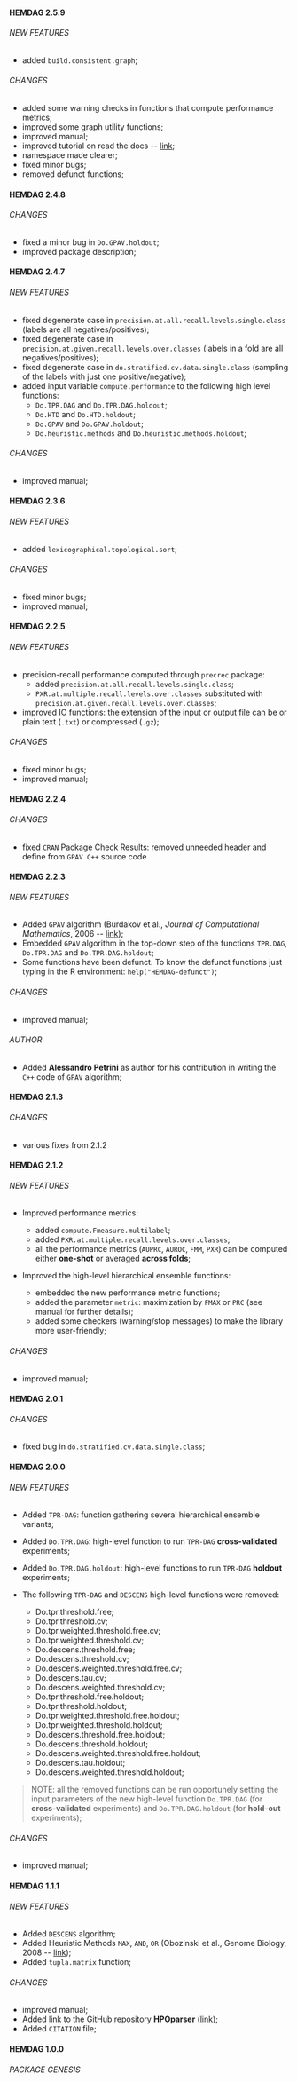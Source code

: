 #### HEMDAG 2.5.9

###### NEW FEATURES
- added ``build.consistent.graph``;

###### CHANGES
- added some warning checks in functions that compute performance metrics;
- improved some graph utility functions;
- improved manual;
- improved tutorial on read the docs -- [link](https://hemdag-tutorials.readthedocs.io);
- namespace made clearer;
- fixed minor bugs;
- removed defunct functions;

#### HEMDAG 2.4.8

###### CHANGES
- fixed a minor bug in ``Do.GPAV.holdout``;
- improved package description; 

#### HEMDAG 2.4.7

###### NEW FEATURES
- fixed degenerate case in ``precision.at.all.recall.levels.single.class`` (labels are all negatives/positives);
- fixed degenerate case in ``precision.at.given.recall.levels.over.classes`` (labels in a fold are all negatives/positives); 
- fixed degenerate case in ``do.stratified.cv.data.single.class`` (sampling of the labels with just one positive/negative);
- added input variable ``compute.performance`` to the following high level functions: 
    - ``Do.TPR.DAG`` and ``Do.TPR.DAG.holdout``; 
    - ``Do.HTD`` and ``Do.HTD.holdout``; 
    - ``Do.GPAV`` and ``Do.GPAV.holdout``; 
    - ``Do.heuristic.methods`` and ``Do.heuristic.methods.holdout``;

###### CHANGES
- improved manual;

#### HEMDAG 2.3.6

###### NEW FEATURES
- added ``lexicographical.topological.sort``;

###### CHANGES
- fixed minor bugs;
- improved manual;

#### HEMDAG 2.2.5

###### NEW FEATURES
- precision-recall performance computed through ``precrec`` package:
    - added ``precision.at.all.recall.levels.single.class``;
    - ``PXR.at.multiple.recall.levels.over.classes`` substituted with ``precision.at.given.recall.levels.over.classes``;
- improved IO functions: the extension of the input or output file can be or plain text (``.txt``) or compressed (``.gz``); 

###### CHANGES
- fixed minor bugs;
- improved manual;

#### HEMDAG 2.2.4

###### CHANGES
- fixed ``CRAN`` Package Check Results: removed unneeded header and define from ``GPAV C++`` source code

#### HEMDAG 2.2.3

###### NEW FEATURES
- Added ``GPAV`` algorithm (Burdakov et al., *Journal of Computational Mathematics*, 2006 -- [link](https://doi.org/10.1007/0-387-30065-1_3));
- Embedded ``GPAV`` algorithm in the top-down step of the functions ``TPR.DAG``, ``Do.TPR.DAG`` and ``Do.TPR.DAG.holdout``;
- Some functions have been defunct. To know the defunct functions just typing in the R environment: ``help("HEMDAG-defunct")``;

###### CHANGES
- improved manual;

###### AUTHOR
- Added **Alessandro Petrini** as author for his contribution in writing the ``C++`` code of ``GPAV`` algorithm;

#### HEMDAG 2.1.3

###### CHANGES
- various fixes from 2.1.2

#### HEMDAG 2.1.2

###### NEW FEATURES
- Improved performance metrics:
    - added ``compute.Fmeasure.multilabel``;
    - added ``PXR.at.multiple.recall.levels.over.classes``;
    - all the performance metrics (``AUPRC``, ``AUROC``, ``FMM``, ``PXR``) can be computed either **one-shot** or averaged **across folds**;

- Improved the high-level hierarchical ensemble functions:
    - embedded the new performance metric functions;
    - added the parameter ``metric``: maximization by ``FMAX`` or ``PRC`` (see manual for further details);
    - added some checkers (warning/stop messages) to make the library more user-friendly;

###### CHANGES
- improved manual;

#### HEMDAG 2.0.1

###### CHANGES
- fixed bug in ``do.stratified.cv.data.single.class``;

#### HEMDAG 2.0.0

###### NEW FEATURES
- Added ``TPR-DAG``: function gathering several hierarchical ensemble variants;
- Added ``Do.TPR.DAG``: high-level function to run ``TPR-DAG`` **cross-validated** experiments;
- Added ``Do.TPR.DAG.holdout``: high-level functions to run ``TPR-DAG`` **holdout** experiments;

- The following ``TPR-DAG`` and ``DESCENS`` high-level functions were removed:
    - Do.tpr.threshold.free;
    - Do.tpr.threshold.cv;
    - Do.tpr.weighted.threshold.free.cv;
    - Do.tpr.weighted.threshold.cv;
    - Do.descens.threshold.free;
    - Do.descens.threshold.cv;
    - Do.descens.weighted.threshold.free.cv;
    - Do.descens.tau.cv;
    - Do.descens.weighted.threshold.cv;
    - Do.tpr.threshold.free.holdout;
    - Do.tpr.threshold.holdout;
    - Do.tpr.weighted.threshold.free.holdout;
    - Do.tpr.weighted.threshold.holdout;
    - Do.descens.threshold.free.holdout;
    - Do.descens.threshold.holdout;
    - Do.descens.weighted.threshold.free.holdout;
    - Do.descens.tau.holdout;
    - Do.descens.weighted.threshold.holdout;

> NOTE: all the removed functions can be run opportunely setting the input parameters of the new high-level function ``Do.TPR.DAG`` (for **cross-validated** experiments) and ``Do.TPR.DAG.holdout`` (for **hold-out** experiments);

###### CHANGES
- improved manual;
    
#### HEMDAG 1.1.1

###### NEW FEATURES
- Added ``DESCENS`` algorithm;
- Added Heuristic Methods ``MAX``, ``AND``, ``OR`` (Obozinski et al., Genome Biology, 2008 -- [link](https://genomebiology.biomedcentral.com/articles/10.1186/gb-2008-9-s1-s6));
- Added ``tupla.matrix`` function;

###### CHANGES
- improved manual;
- Added link to the GitHub repository **HPOparser** ([link](https://github.com/marconotaro/HPOparser));
- Added ``CITATION`` file;

#### HEMDAG 1.0.0

###### PACKAGE GENESIS
